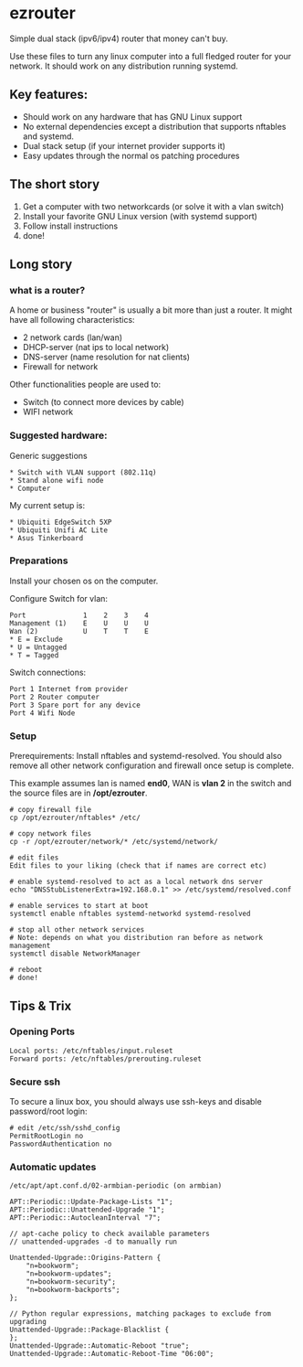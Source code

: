 # ezrouter
Simple dual stack (ipv6/ipv4) router that money can't buy.

Use these files to turn any linux computer into a full fledged router for your network. It should work on any distribution running systemd.

## Key features:
* Should work on any hardware that has GNU Linux support
* No external dependencies except a distribution that supports nftables and systemd.
* Dual stack setup (if your internet provider supports it)
* Easy updates through the normal os patching procedures

## The short story
1. Get a computer with two networkcards (or solve it with a vlan switch)
2. Install your favorite GNU Linux version (with systemd support)
3. Follow install instructions
4. done!

## Long story

### what is a router?
A home or business "router" is usually a bit more than just a router. It might have all following characteristics:

* 2 network cards (lan/wan)
* DHCP-server (nat ips to local network)
* DNS-server (name resolution for nat clients)
* Firewall for network

Other functionalities people are used to:

* Switch (to connect more devices by cable)
* WIFI network

### Suggested hardware:
Generic suggestions

    * Switch with VLAN support (802.11q)
    * Stand alone wifi node
    * Computer

My current setup is: 

    * Ubiquiti EdgeSwitch 5XP
    * Ubiquiti Unifi AC Lite
    * Asus Tinkerboard

### Preparations

Install your chosen os on the computer. 

Configure Switch for vlan:

    Port              1    2    3    4
    Management (1)    E    U    U    U
    Wan (2)           U    T    T    E
    * E = Exclude
    * U = Untagged
    * T = Tagged

Switch connections:

    Port 1 Internet from provider
    Port 2 Router computer
    Port 3 Spare port for any device
    Port 4 Wifi Node
    
### Setup

Prerequirements:
Install nftables and systemd-resolved. You should also remove all other network configuration and firewall once setup is complete.

This example assumes lan is named **end0**, WAN is **vlan 2** in the switch and the source files are in **/opt/ezrouter**.
    
    # copy firewall file
    cp /opt/ezrouter/nftables* /etc/
    
    # copy network files
    cp -r /opt/ezrouter/network/* /etc/systemd/network/
    
    # edit files
    Edit files to your liking (check that if names are correct etc)
    
    # enable systemd-resolved to act as a local network dns server
    echo "DNSStubListenerExtra=192.168.0.1" >> /etc/systemd/resolved.conf
    
    # enable services to start at boot
    systemctl enable nftables systemd-networkd systemd-resolved
    
    # stop all other network services
    # Note: depends on what you distribution ran before as network management
    systemctl disable NetworkManager
    
    # reboot
    # done!

## Tips & Trix

### Opening Ports
    Local ports: /etc/nftables/input.ruleset
    Forward ports: /etc/nftables/prerouting.ruleset

### Secure ssh
To secure a linux box, you should always use ssh-keys and disable password/root login:
    
    # edit /etc/ssh/sshd_config
    PermitRootLogin no
    PasswordAuthentication no
    
### Automatic updates
    /etc/apt/apt.conf.d/02-armbian-periodic (on armbian)

    APT::Periodic::Update-Package-Lists "1";
    APT::Periodic::Unattended-Upgrade "1";
    APT::Periodic::AutocleanInterval "7";

    // apt-cache policy to check available parameters
    // unattended-upgrades -d to manually run

    Unattended-Upgrade::Origins-Pattern {
        "n=bookworm";
        "n=bookworm-updates";
        "n=bookworm-security";
        "n=bookworm-backports";
    };

    // Python regular expressions, matching packages to exclude from upgrading
    Unattended-Upgrade::Package-Blacklist {
    };
    Unattended-Upgrade::Automatic-Reboot "true";
    Unattended-Upgrade::Automatic-Reboot-Time "06:00";

